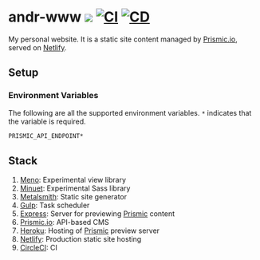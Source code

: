 # andr-www [![](https://img.shields.io/netlify/e1f30fd3-f80a-4354-8339-947de1d70beb)](https://app.netlify.com/sites/andr-www) [![CI](https://github.com/andrewscwei/andr-www/workflows/CI/badge.svg)](https://github.com/andrewscwei/andr-www/actions?query=workflow%3ACI) [![CD](https://github.com/andrewscwei/andr-www/workflows/CD/badge.svg)](https://github.com/andrewscwei/andr-www/actions?query=workflow%3ACD)

My personal website. It is a static site content managed by [Prismic.io](http://prismic.io), served on [Netlify](http://netlify.com).

## Setup

### Environment Variables

The following are all the supported environment variables. `*` indicates that the variable is required.

```sh
PRISMIC_API_ENDPOINT*
```

## Stack

1. [Meno](http://npmjs.com/package/meno): Experimental view library
2. [Minuet](http://npmjs.com/package/minuet): Experimental Sass library
3. [Metalsmith](http://metalsmith.io): Static site generator
4. [Gulp](http://gulpjs.com): Task scheduler
5. [Express](http://expressjs.com): Server for previewing [Prismic](http://prismic.io) content
6. [Prismic.io](http://prismic.io): API-based CMS
7. [Heroku](http://heroku.com): Hosting of [Prismic](http://prismic.io) preview server
8. [Netlify](http://netlify.com): Production static site hosting
9. [CircleCI](http://circleci.com): CI
